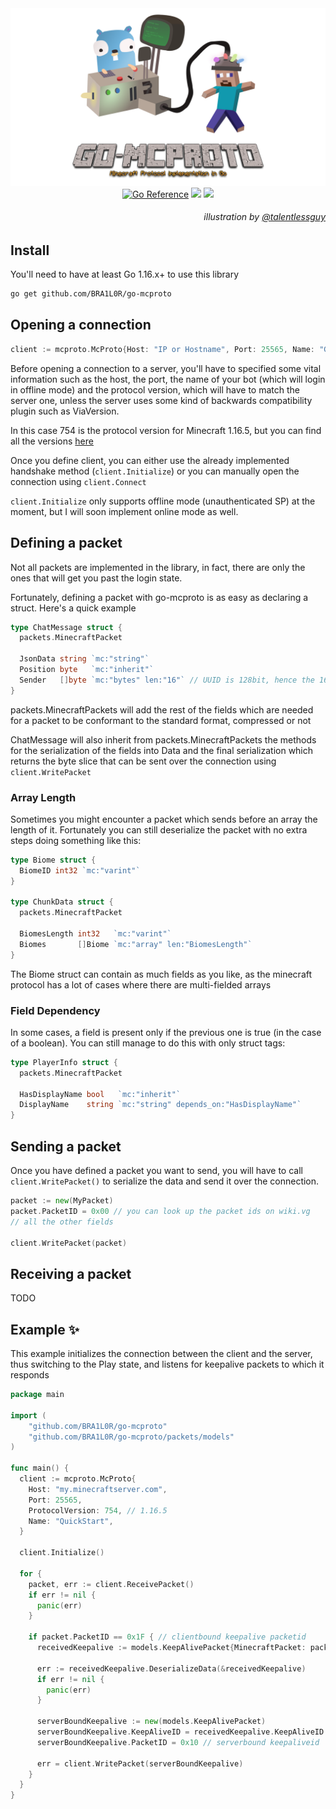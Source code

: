 <div align="center">
<img src="assets/illustration-transparent.png"/>
  <a href="https://pkg.go.dev/github.com/BRA1L0R/go-mcproto"><img src="https://pkg.go.dev/badge/github.com/BRA1L0R/go-mcproto.svg" alt="Go Reference"></a>
  <a href="http://github.com/BRA1L0R/go-mcproto"><img src="https://img.shields.io/github/go-mod/go-version/BRA1L0R/go-mcproto"></a>
  <a href="https://github.com/BRA1L0R/go-mcproto/actions"><img src="https://img.shields.io/github/workflow/status/BRA1L0R/go-mcproto/Test?label=Unit%20Testing"></a>
</div>

<div align="right">
<h6> illustration by <a href="github.com/talentlessguy" >@talentlessguy </a></h6>
</div>

## Install

You'll need to have at least Go 1.16.x+ to use this library

```sh
go get github.com/BRA1L0R/go-mcproto
```

## Opening a connection

```go
client := mcproto.McProto{Host: "IP or Hostname", Port: 25565, Name: "GoBot", ProtocolVersion: 754}
```

Before opening a connection to a server, you'll have to specified some vital information such as the host, the port,
the name of your bot (which will login in offline mode) and the protocol version, which will have to match the server one,
unless the server uses some kind of backwards compatibility plugin such as ViaVersion.

In this case 754 is the protocol version for Minecraft 1.16.5, but you can find all the versions [here](https://wiki.vg/Protocol_version_numbers)

Once you define client, you can either use the already implemented handshake method (`client.Initialize`) or you can manually open the connection using `client.Connect`

`client.Initialize` only supports offline mode (unauthenticated SP) at the moment, but I will soon implement online mode as well.

## Defining a packet

Not all packets are implemented in the library, in fact, there are only the ones that will get you past the login state.

Fortunately, defining a packet with go-mcproto is as easy as declaring a struct. Here's a quick example

```go
type ChatMessage struct {
  packets.MinecraftPacket

  JsonData string `mc:"string"`
  Position byte   `mc:"inherit"`
  Sender   []byte `mc:"bytes" len:"16"` // UUID is 128bit, hence the 16 byte len
}
```

packets.MinecraftPackets will add the rest of the fields which are needed for a packet to be conformant to the standard format, compressed or not

ChatMessage will also inherit from packets.MinecraftPackets the methods for the serialization of the fields into Data and the final serialization which returns the byte slice that can be sent over the connection using `client.WritePacket`

### Array Length

Sometimes you might encounter a packet which sends before an array the length of it. Fortunately you can still deserialize the packet with no extra steps doing something like this:

```go
type Biome struct {
  BiomeID int32 `mc:"varint"`
}

type ChunkData struct {
  packets.MinecraftPacket

  BiomesLength int32   `mc:"varint"`
  Biomes       []Biome `mc:"array" len:"BiomesLength"`
}
```

The Biome struct can contain as much fields as you like, as the minecraft protocol has a lot of cases where there are multi-fielded arrays

### Field Dependency

In some cases, a field is present only if the previous one is true (in the case of a boolean). You can still manage to do this with only struct tags:

```go
type PlayerInfo struct {
  packets.MinecraftPacket

  HasDisplayName bool   `mc:"inherit"`
  DisplayName    string `mc:"string" depends_on:"HasDisplayName"`
}
```

## Sending a packet

Once you have defined a packet you want to send, you will have to call `client.WritePacket()` to serialize the data and send it over the connection.

```go
packet := new(MyPacket)
packet.PacketID = 0x00 // you can look up the packet ids on wiki.vg
// all the other fields

client.WritePacket(packet)
```

## Receiving a packet

TODO

## Example ✨

This example initializes the connection between the client and the server, thus switching to the Play state, and listens for keepalive packets to which it responds

```go
package main

import (
	"github.com/BRA1L0R/go-mcproto"
	"github.com/BRA1L0R/go-mcproto/packets/models"
)

func main() {
  client := mcproto.McProto{
    Host: "my.minecraftserver.com",
    Port: 25565,
    ProtocolVersion: 754, // 1.16.5
    Name: "QuickStart",
  }

  client.Initialize()

  for {
    packet, err := client.ReceivePacket()
    if err != nil {
      panic(err)
    }

    if packet.PacketID == 0x1F { // clientbound keepalive packetid
      receivedKeepalive := models.KeepAlivePacket{MinecraftPacket: packet}

      err := receivedKeepalive.DeserializeData(&receivedKeepalive)
      if err != nil {
        panic(err)
      }

      serverBoundKeepalive := new(models.KeepAlivePacket)
      serverBoundKeepalive.KeepAliveID = receivedKeepalive.KeepAliveID
      serverBoundKeepalive.PacketID = 0x10 // serverbound keepaliveid

      err = client.WritePacket(serverBoundKeepalive)
    }
  }
}
```
